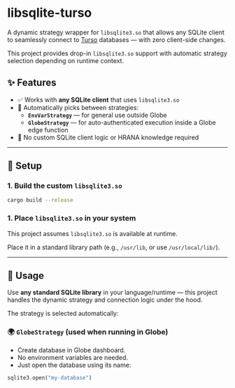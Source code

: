 # libsqlite-turso

A dynamic strategy wrapper for `libsqlite3.so` that allows any SQLite client to seamlessly connect to [Turso](https://turso.tech/) databases — with zero client-side changes.

This project provides drop-in `libsqlite3.so` support with automatic strategy selection depending on runtime context.

## ✨ Features

- ✅ Works with **any SQLite client** that uses `libsqlite3.so`
- 🔁 Automatically picks between strategies:
  - **`EnvVarStrategy`** — for general use outside Globe
  - **`GlobeStrategy`** — for auto-authenticated execution inside a Globe edge function
- 🔌 No custom SQLite client logic or HRANA knowledge required

---

## 🔧 Setup

### 1. Build the custom `libsqlite3.so`

```bash
cargo build --release
```

### 1. Place `libsqlite3.so` in your system

This project assumes `libsqlite3.so` is available at runtime.

Place it in a standard library path (e.g., `/usr/lib`, or use `/usr/local/lib/`).

---

## 🚀 Usage

Use **any standard SQLite library** in your language/runtime — this project handles the dynamic strategy and connection logic under the hood.

The strategy is selected automatically:

### 🌍 `GlobeStrategy` (used when running in Globe)

- Create database in Globe dashboard.
- No environment variables are needed.
- Just open the database using its name:

```rust
sqlite3.open("my-database")
```
